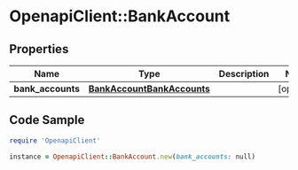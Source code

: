 # OpenapiClient::BankAccount

## Properties

Name | Type | Description | Notes
------------ | ------------- | ------------- | -------------
**bank_accounts** | [**BankAccountBankAccounts**](BankAccountBankAccounts.md) |  | [optional] 

## Code Sample

```ruby
require 'OpenapiClient'

instance = OpenapiClient::BankAccount.new(bank_accounts: null)
```


